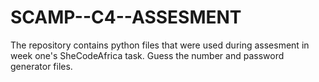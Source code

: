 # SCAMP--C4--ASSESMENT
The repository contains python files that were used during assesment in week one's SheCodeAfrica task. Guess the number and password generator files.
